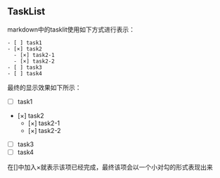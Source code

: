 ## TaskList

markdown中的tasklit使用如下方式进行表示：

```
- [ ] task1
- [×] task2
  - [×] task2-1
  - [×] task2-2
- [ ] task3
- [ ] task4
```

最终的显示效果如下所示：

- [ ] task1
- [×] task2
  - [×] task2-1
  - [×] task2-2
- [ ] task3
- [ ] task4

在[]中加入×就表示该项已经完成，最终该项会以一个小对勾的形式表现出来